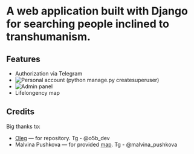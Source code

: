 # A web application built with Django for searching people inclined to transhumanism.

## Features
- Authorization via Telegram
- ![Personal account](demo/PersonalAccount.gif) (python manage.py createsuperuser)
- ![Admin panel](demo/AdminDemo.gif)
- Lifelongency map

## Credits
Big thanks to:
- [Oleg](https://github.com/o5b) — for repository. Tg - @o5b_dev
- Malvina Pushkova — for provided [map](https://www.google.com/maps/d/viewer?mid=10tOk78kyhG7wrDUweEBk34Uog-mElPIt&ll=54.792332677644666%2C40.635587836197296&z=5). Tg - @malvina_pushkova
